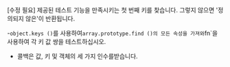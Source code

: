 [수정 필요]
제공된 테스트 기능을 만족시키는 첫 번째 키를 찾습니다.
그렇지 않으면 '정의되지 않은'이 반환됩니다.

-`object.keys ()`를 사용하여`array.prototype.find ()의 모든 속성을 가져와`fn`을 사용하여 각 키 값 쌍을 테스트하십시오.
- 콜백은 값, 키 및 객체의 세 가지 인수를받습니다.